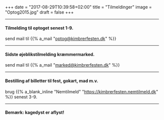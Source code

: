 +++
date = "2017-08-29T10:39:58+02:00"
title = "Tilmeldinger"
image = "Optog2015.jpg"
draft = false
+++

---


#### Tilmelding til optoget senest 1-9.
send mail til {{% a_mail "optog@kimbrerfesten.dk" %}} 

---

#### Sidste øjeblikstilmelding kræmmermarked.
send mail til {{% a_mail "marked@kimbrerfesten.dk" %}}

---
#### Bestilling af billetter til fest, gokart, mad m.v.
brug {{% a_blank_inline "Nemtilmeld" "https://kimbrerfesten.nemtilmeld.dk" %}} senest 3-9.

---
#### Bemærk: kagedyst er aflyst!